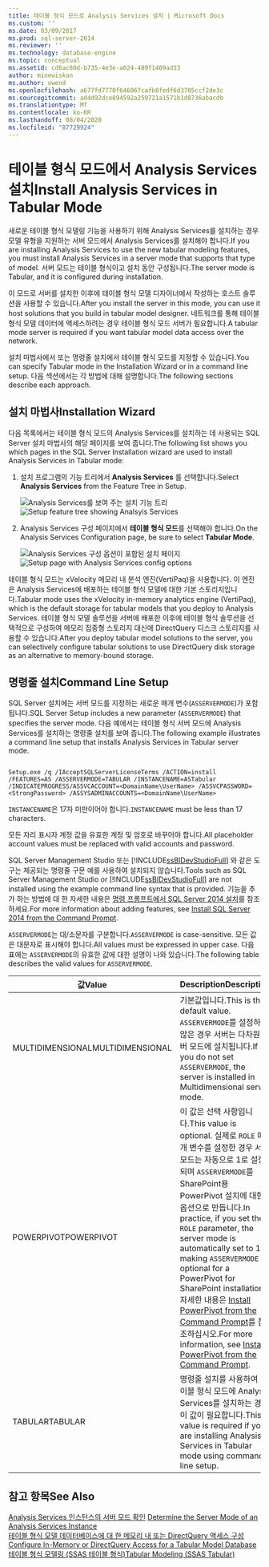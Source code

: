 ```yaml
---
title: 테이블 형식 모드로 Analysis Services 설치 | Microsoft Docs
ms.custom: ''
ms.date: 03/09/2017
ms.prod: sql-server-2014
ms.reviewer: ''
ms.technology: database-engine
ms.topic: conceptual
ms.assetid: cd6ac80d-b735-4e3e-a024-489f1409ad33
author: minewiskan
ms.author: owend
ms.openlocfilehash: a677fd7770f646067cafb8fedf6d3705ccf2de3c
ms.sourcegitcommit: ad4d92dce894592a259721a1571b1d8736abacdb
ms.translationtype: MT
ms.contentlocale: ko-KR
ms.lasthandoff: 08/04/2020
ms.locfileid: "87729924"
---
```

# <a name="install-analysis-services-in-tabular-mode"></a><span data-ttu-id="15521-102">테이블 형식 모드에서 Analysis Services 설치</span><span class="sxs-lookup"><span data-stu-id="15521-102">Install Analysis Services in Tabular Mode</span></span>
  <span data-ttu-id="15521-103">새로운 테이블 형식 모델링 기능을 사용하기 위해 Analysis Services를 설치하는 경우 모델 유형을 지원하는 서버 모드에서 Analysis Services를 설치해야 합니다.</span><span class="sxs-lookup"><span data-stu-id="15521-103">If you are installing Analysis Services to use the new tabular modeling features, you must install Analysis Services in a server mode that supports that type of model.</span></span> <span data-ttu-id="15521-104">서버 모드는 테이블 형식이고 설치 동안 구성됩니다.</span><span class="sxs-lookup"><span data-stu-id="15521-104">The server mode is Tabular, and it is configured during installation.</span></span>  
  
 <span data-ttu-id="15521-105">이 모드로 서버를 설치한 이후에 테이블 형식 모델 디자이너에서 작성하는 호스트 솔루션을 사용할 수 있습니다.</span><span class="sxs-lookup"><span data-stu-id="15521-105">After you install the server in this mode, you can use it host solutions that you build in tabular model designer.</span></span> <span data-ttu-id="15521-106">네트워크를 통해 테이블 형식 모델 데이터에 액세스하려는 경우 테이블 형식 모드 서버가 필요합니다.</span><span class="sxs-lookup"><span data-stu-id="15521-106">A tabular mode server is required if you want tabular model data access over the network.</span></span>  
  
 <span data-ttu-id="15521-107">설치 마법사에서 또는 명령줄 설치에서 테이블 형식 모드를 지정할 수 있습니다.</span><span class="sxs-lookup"><span data-stu-id="15521-107">You can specify Tabular mode in the Installation Wizard or in a command line setup.</span></span> <span data-ttu-id="15521-108">다음 섹션에서는 각 방법에 대해 설명합니다.</span><span class="sxs-lookup"><span data-stu-id="15521-108">The following sections describe each approach.</span></span>  
  
## <a name="installation-wizard"></a><span data-ttu-id="15521-109">설치 마법사</span><span class="sxs-lookup"><span data-stu-id="15521-109">Installation Wizard</span></span>  
 <span data-ttu-id="15521-110">다음 목록에서는 테이블 형식 모드의 Analysis Services를 설치하는 데 사용되는 SQL Server 설치 마법사의 해당 페이지를 보여 줍니다.</span><span class="sxs-lookup"><span data-stu-id="15521-110">The following list shows you which pages in the SQL Server Installation wizard are used to install Analysis Services in Tabular mode:</span></span>  
  
1.  <span data-ttu-id="15521-111">설치 프로그램의 기능 트리에서 **Analysis Services** 를 선택합니다.</span><span class="sxs-lookup"><span data-stu-id="15521-111">Select **Analysis Services** from the Feature Tree in Setup.</span></span>  
  
     <span data-ttu-id="15521-112">![Analysis Services를 보여 주는 설치 기능 트리](../../../sql-server/install/media/ssas-setupas.gif "Analysis Services를 보여 주는 설치 기능 트리")</span><span class="sxs-lookup"><span data-stu-id="15521-112">![Setup feature tree showing Analsyis Services](../../../sql-server/install/media/ssas-setupas.gif "Setup feature tree showing Analsyis Services")</span></span>  
  
2.  <span data-ttu-id="15521-113">Analysis Services 구성 페이지에서 **테이블 형식 모드**를 선택해야 합니다.</span><span class="sxs-lookup"><span data-stu-id="15521-113">On the Analysis Services Configuration page, be sure to select **Tabular Mode**.</span></span>  
  
     <span data-ttu-id="15521-114">![Analysis Services 구성 옵션이 포함된 설치 페이지](../../../sql-server/install/media/ssas-setupasconfig.gif "Analysis Services 구성 옵션이 포함된 설치 페이지")</span><span class="sxs-lookup"><span data-stu-id="15521-114">![Setup page with Analysis Services config options](../../../sql-server/install/media/ssas-setupasconfig.gif "Setup page with Analysis Services config options")</span></span>  
  
 <span data-ttu-id="15521-115">테이블 형식 모드는 xVelocity 메모리 내 분석 엔진(VertiPaq)을 사용합니다. 이 엔진은 Analysis Services에 배포하는 테이블 형식 모델에 대한 기본 스토리지입니다.</span><span class="sxs-lookup"><span data-stu-id="15521-115">Tabular mode uses the xVelocity in-memory analytics engine (VertiPaq), which is the default storage for tabular models that you deploy to Analysis Services.</span></span> <span data-ttu-id="15521-116">테이블 형식 모델 솔루션을 서버에 배포한 이후에 테이블 형식 솔루션을 선택적으로 구성하여 메모리 집중형 스토리지 대신에 DirectQuery 디스크 스토리지를 사용할 수 있습니다.</span><span class="sxs-lookup"><span data-stu-id="15521-116">After you deploy tabular model solutions to the server, you can selectively configure tabular solutions to use DirectQuery disk storage as an alternative to memory-bound storage.</span></span>  
  
## <a name="command-line-setup"></a><span data-ttu-id="15521-117">명령줄 설치</span><span class="sxs-lookup"><span data-stu-id="15521-117">Command Line Setup</span></span>  
 <span data-ttu-id="15521-118">SQL Server 설치에는 서버 모드를 지정하는 새로운 매개 변수(`ASSERVERMODE`)가 포함됩니다.</span><span class="sxs-lookup"><span data-stu-id="15521-118">SQL Server Setup includes a new parameter (`ASSERVERMODE`) that specifies the server mode.</span></span> <span data-ttu-id="15521-119">다음 예에서는 테이블 형식 서버 모드에 Analysis Services를 설치하는 명령줄 설치를 보여 줍니다.</span><span class="sxs-lookup"><span data-stu-id="15521-119">The following example illustrates a command line setup that installs Analysis Services in Tabular server mode.</span></span>  
  
```  
  
Setup.exe /q /IAcceptSQLServerLicenseTerms /ACTION=install /FEATURES=AS /ASSERVERMODE=TABULAR /INSTANCENAME=ASTabular /INDICATEPROGRESS/ASSVCACCOUNT=<DomainName\UserName> /ASSVCPASSWORD=<StrongPassword> /ASSYSADMINACCOUNTS=<DomainName\UserName>   
```  
  
 <span data-ttu-id="15521-120">`INSTANCENAME`은 17자 미만이어야 합니다.</span><span class="sxs-lookup"><span data-stu-id="15521-120">`INSTANCENAME` must be less than 17 characters.</span></span>  
  
 <span data-ttu-id="15521-121">모든 자리 표시자 계정 값을 유효한 계정 및 암호로 바꾸어야 합니다.</span><span class="sxs-lookup"><span data-stu-id="15521-121">All placeholder account values must be replaced with valid accounts and password.</span></span>  
  
 <span data-ttu-id="15521-122">SQL Server Management Studio 또는 [!INCLUDE[ssBIDevStudioFull](../../../includes/ssbidevstudiofull-md.md)] 와 같은 도구는 제공되는 명령줄 구문 예를 사용하여 설치되지 않습니다.</span><span class="sxs-lookup"><span data-stu-id="15521-122">Tools such as SQL Server Management Studio or [!INCLUDE[ssBIDevStudioFull](../../../includes/ssbidevstudiofull-md.md)] are not installed using the example command line syntax that is provided.</span></span> <span data-ttu-id="15521-123">기능을 추가 하는 방법에 대 한 자세한 내용은 [명령 프롬프트에서 SQL Server 2014 설치](../../../database-engine/install-windows/install-sql-server-from-the-command-prompt.md)를 참조 하세요.</span><span class="sxs-lookup"><span data-stu-id="15521-123">For more information about adding features, see [Install SQL Server 2014 from the Command Prompt](../../../database-engine/install-windows/install-sql-server-from-the-command-prompt.md).</span></span>  
  
 <span data-ttu-id="15521-124">`ASSERVERMODE`는 대/소문자를 구분합니다.</span><span class="sxs-lookup"><span data-stu-id="15521-124">`ASSERVERMODE` is case-sensitive.</span></span>  <span data-ttu-id="15521-125">모든 값은 대문자로 표시해야 합니다.</span><span class="sxs-lookup"><span data-stu-id="15521-125">All values must be expressed in upper case.</span></span> <span data-ttu-id="15521-126">다음 표에는 `ASSERVERMODE`의 유효한 값에 대한 설명이 나와 있습니다.</span><span class="sxs-lookup"><span data-stu-id="15521-126">The following table describes the valid values for `ASSERVERMODE`.</span></span>  
  
|<span data-ttu-id="15521-127">값</span><span class="sxs-lookup"><span data-stu-id="15521-127">Value</span></span>|<span data-ttu-id="15521-128">Description</span><span class="sxs-lookup"><span data-stu-id="15521-128">Description</span></span>|  
|-----------|-----------------|  
|<span data-ttu-id="15521-129">MULTIDIMENSIONAL</span><span class="sxs-lookup"><span data-stu-id="15521-129">MULTIDIMENSIONAL</span></span>|<span data-ttu-id="15521-130">기본값입니다.</span><span class="sxs-lookup"><span data-stu-id="15521-130">This is the default value.</span></span> <span data-ttu-id="15521-131">`ASSERVERMODE`를 설정하지 않은 경우 서버는 다차원 서버 모드에 설치됩니다.</span><span class="sxs-lookup"><span data-stu-id="15521-131">If you do not set `ASSERVERMODE`, the server is installed in Multidimensional server mode.</span></span>|  
|<span data-ttu-id="15521-132">POWERPIVOT</span><span class="sxs-lookup"><span data-stu-id="15521-132">POWERPIVOT</span></span>|<span data-ttu-id="15521-133">이 값은 선택 사항입니다.</span><span class="sxs-lookup"><span data-stu-id="15521-133">This value is optional.</span></span> <span data-ttu-id="15521-134">실제로 `ROLE` 매개 변수를 설정한 경우 서버 모드는 자동으로 1로 설정되며 `ASSERVERMODE`를 SharePoint용 PowerPivot 설치에 대한 옵션으로 만듭니다.</span><span class="sxs-lookup"><span data-stu-id="15521-134">In practice, if you set the `ROLE` parameter, the server mode is automatically set to 1, making `ASSERVERMODE` optional for a PowerPivot for SharePoint installation.</span></span> <span data-ttu-id="15521-135">자세한 내용은 [Install PowerPivot from the Command Prompt](../../../sql-server/install/install-powerpivot-from-the-command-prompt.md)를 참조하십시오.</span><span class="sxs-lookup"><span data-stu-id="15521-135">For more information, see [Install PowerPivot from the Command Prompt](../../../sql-server/install/install-powerpivot-from-the-command-prompt.md).</span></span>|  
|<span data-ttu-id="15521-136">TABULAR</span><span class="sxs-lookup"><span data-stu-id="15521-136">TABULAR</span></span>|<span data-ttu-id="15521-137">명령줄 설치를 사용하여 테이블 형식 모드에 Analysis Services를 설치하는 경우 이 값이 필요합니다.</span><span class="sxs-lookup"><span data-stu-id="15521-137">This value is required if you are installing Analysis Services in Tabular mode using command line setup.</span></span>|  
  
## <a name="see-also"></a><span data-ttu-id="15521-138">참고 항목</span><span class="sxs-lookup"><span data-stu-id="15521-138">See Also</span></span>  
 <span data-ttu-id="15521-139">[Analysis Services 인스턴스의 서버 모드 확인](../determine-the-server-mode-of-an-analysis-services-instance.md) </span><span class="sxs-lookup"><span data-stu-id="15521-139">[Determine the Server Mode of an Analysis Services Instance](../determine-the-server-mode-of-an-analysis-services-instance.md) </span></span>  
 <span data-ttu-id="15521-140">[테이블 형식 모델 데이터베이스에 대 한 메모리 내 또는 DirectQuery 액세스 구성](../../tabular-models/enable-directquery-mode-in-ssms.md) </span><span class="sxs-lookup"><span data-stu-id="15521-140">[Configure In-Memory or DirectQuery Access for a Tabular Model Database](../../tabular-models/enable-directquery-mode-in-ssms.md) </span></span>  
 [<span data-ttu-id="15521-141">테이블 형식 모델링 &#40;SSAS 테이블 형식&#41;</span><span class="sxs-lookup"><span data-stu-id="15521-141">Tabular Modeling &#40;SSAS Tabular&#41;</span></span>](../../tabular-models/tabular-models-ssas.md)  
  
  
